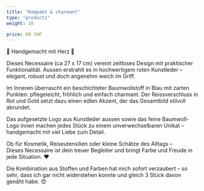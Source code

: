 ```yaml
---
title: "Kompakt & charmant"
type: "products"
weight: 16

price: 69 CHF
---
```


🌸 Handgemacht mit Herz 🌸

Dieses Necessaire (ca 27 x 17 cm) vereint zeitloses Design mit praktischer Funktionalität. Aussen erstrahlt es in hochwertigem roten Kunstleder – elegant, robust und doch angenehm weich im Griff.

Im Inneren überrascht ein beschichteter Baumwollstoff in Blau mit zarten Punkten: pflegeleicht, fröhlich und einfach charmant. Der Reissverschluss in Rot und Gold setzt dazu einen edlen Akzent, der das Gesamtbild stilvoll abrundet.

Das aufgesetzte Logo aus Kunstleder aussen sowie das feine Baumwoll-Logo innen machen jedes Stück zu einem unverwechselbaren Unikat – handgemacht mit viel Liebe zum Detail.

Ob für Kosmetik, Reiseutensilien oder kleine Schätze des Alltags –  
Dieses Necessaire ist dein treuer Begleiter und bringt Farbe und Freude in jede Situation. ❤️

Die Kombination aus Stoffen und Farben hat mich sofort verzaubert – so sehr, dass ich gar nicht widerstehen konnte und gleich 3 Stück davon genäht habe. 😍

